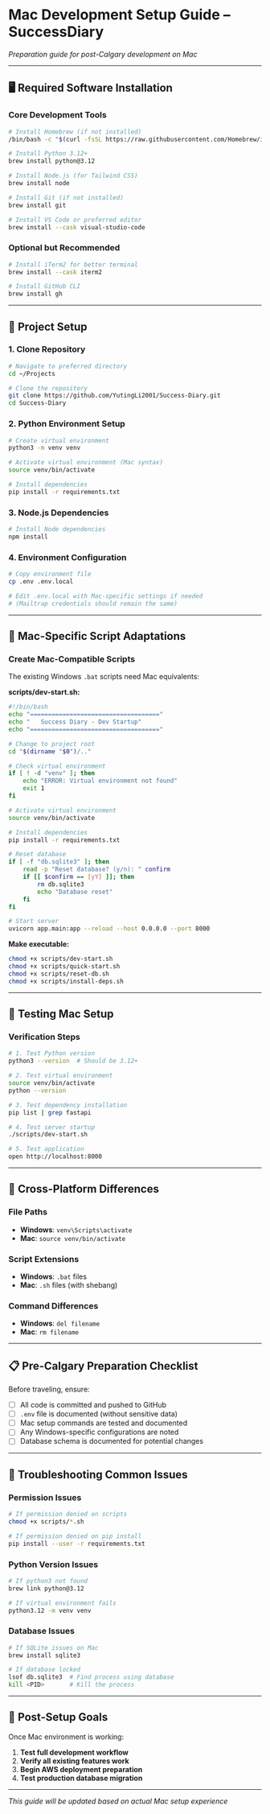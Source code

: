 # Mac Development Setup Guide – SuccessDiary

*Preparation guide for post-Calgary development on Mac*

---

## 🖥️ **Required Software Installation**

### **Core Development Tools**
```bash
# Install Homebrew (if not installed)
/bin/bash -c "$(curl -fsSL https://raw.githubusercontent.com/Homebrew/install/HEAD/install.sh)"

# Install Python 3.12+
brew install python@3.12

# Install Node.js (for Tailwind CSS)
brew install node

# Install Git (if not installed)
brew install git

# Install VS Code or preferred editor
brew install --cask visual-studio-code
```

### **Optional but Recommended**
```bash
# Install iTerm2 for better terminal
brew install --cask iterm2

# Install GitHub CLI
brew install gh
```

---

## 📁 **Project Setup**

### **1. Clone Repository**
```bash
# Navigate to preferred directory
cd ~/Projects

# Clone the repository
git clone https://github.com/YutingLi2001/Success-Diary.git
cd Success-Diary
```

### **2. Python Environment Setup**
```bash
# Create virtual environment
python3 -m venv venv

# Activate virtual environment (Mac syntax)
source venv/bin/activate

# Install dependencies
pip install -r requirements.txt
```

### **3. Node.js Dependencies**
```bash
# Install Node dependencies
npm install
```

### **4. Environment Configuration**
```bash
# Copy environment file
cp .env .env.local

# Edit .env.local with Mac-specific settings if needed
# (Mailtrap credentials should remain the same)
```

---

## 🔧 **Mac-Specific Script Adaptations**

### **Create Mac-Compatible Scripts**
The existing Windows `.bat` scripts need Mac equivalents:

**scripts/dev-start.sh:**
```bash
#!/bin/bash
echo "===================================="
echo "   Success Diary - Dev Startup"
echo "===================================="

# Change to project root
cd "$(dirname "$0")/.."

# Check virtual environment
if [ ! -d "venv" ]; then
    echo "ERROR: Virtual environment not found"
    exit 1
fi

# Activate virtual environment
source venv/bin/activate

# Install dependencies
pip install -r requirements.txt

# Reset database
if [ -f "db.sqlite3" ]; then
    read -p "Reset database? (y/n): " confirm
    if [[ $confirm == [yY] ]]; then
        rm db.sqlite3
        echo "Database reset"
    fi
fi

# Start server
uvicorn app.main:app --reload --host 0.0.0.0 --port 8000
```

**Make executable:**
```bash
chmod +x scripts/dev-start.sh
chmod +x scripts/quick-start.sh
chmod +x scripts/reset-db.sh
chmod +x scripts/install-deps.sh
```

---

## 🧪 **Testing Mac Setup**

### **Verification Steps**
```bash
# 1. Test Python version
python3 --version  # Should be 3.12+

# 2. Test virtual environment
source venv/bin/activate
python --version

# 3. Test dependency installation
pip list | grep fastapi

# 4. Test server startup
./scripts/dev-start.sh

# 5. Test application
open http://localhost:8000
```

---

## 🔄 **Cross-Platform Differences**

### **File Paths**
- **Windows**: `venv\Scripts\activate`
- **Mac**: `source venv/bin/activate`

### **Script Extensions**
- **Windows**: `.bat` files
- **Mac**: `.sh` files (with shebang)

### **Command Differences**
- **Windows**: `del filename`
- **Mac**: `rm filename`

---

## 📋 **Pre-Calgary Preparation Checklist**

Before traveling, ensure:
- [ ] All code is committed and pushed to GitHub
- [ ] `.env` file is documented (without sensitive data)
- [ ] Mac setup commands are tested and documented
- [ ] Any Windows-specific configurations are noted
- [ ] Database schema is documented for potential changes

---

## 🚨 **Troubleshooting Common Issues**

### **Permission Issues**
```bash
# If permission denied on scripts
chmod +x scripts/*.sh

# If permission denied on pip install
pip install --user -r requirements.txt
```

### **Python Version Issues**
```bash
# If python3 not found
brew link python@3.12

# If virtual environment fails
python3.12 -m venv venv
```

### **Database Issues**
```bash
# If SQLite issues on Mac
brew install sqlite3

# If database locked
lsof db.sqlite3  # Find process using database
kill <PID>       # Kill the process
```

---

## 🎯 **Post-Setup Goals**

Once Mac environment is working:
1. **Test full development workflow**
2. **Verify all existing features work**
3. **Begin AWS deployment preparation**
4. **Test production database migration**

---

*This guide will be updated based on actual Mac setup experience*